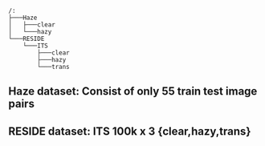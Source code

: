 ```shell
/:
├───Haze
│   ├───clear
│   └───hazy
└───RESIDE
    └───ITS
        ├───clear
        ├───hazy
        └───trans
```

## Haze dataset: Consist of only 55 train test image pairs

## RESIDE dataset: ITS 100k x 3 {clear,hazy,trans}
